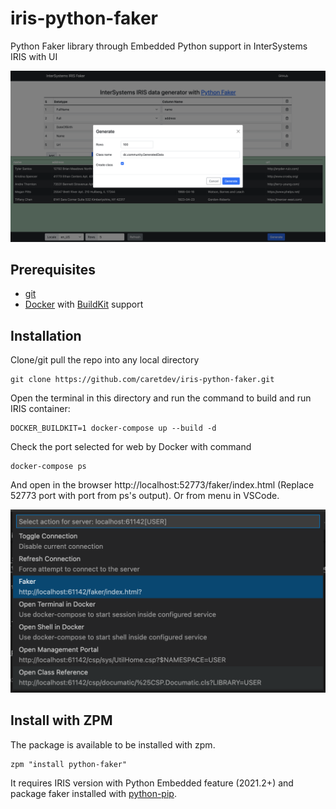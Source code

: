 iris-python-faker
====

Python Faker library through Embedded Python support in InterSystems IRIS with UI

![screenshot](https://raw.githubusercontent.com/caretdev/iris-python-faker/main/images/main.png)

Prerequisites
----

- [git](https://git-scm.com/book/en/v2/Getting-Started-Installing-Git)
- [Docker](https://www.docker.com/products/docker-desktop) with [BuildKit](https://docs.docker.com/develop/develop-images/build_enhancements/) support

Installation
----

Clone/git pull the repo into any local directory

```shell
git clone https://github.com/caretdev/iris-python-faker.git
```

Open the terminal in this directory and run the command to build and run IRIS container:

```shell
DOCKER_BUILDKIT=1 docker-compose up --build -d
```

Check the port selected for web by Docker with command

```shell
docker-compose ps
```

And open in the browser http://localhost:52773/faker/index.html (Replace 52773 port with port from ps's output). Or from menu in VSCode.

![menu](https://raw.githubusercontent.com/caretdev/iris-python-faker/main/images/menu.png)

Install with ZPM
----

The package is available to be installed with zpm.

```objectscript
zpm "install python-faker"
```

It requires IRIS version with Python Embedded feature (2021.2+) and package faker installed with [python-pip](https://docs.intersystems.com/iris20212/csp/docbook/DocBook.UI.Page.cls?KEY=AEPYTHON).
